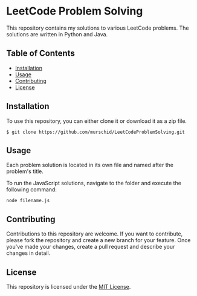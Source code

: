 # LeetCode Problem Solving

This repository contains my solutions to various LeetCode problems. The solutions are written in Python and Java.

## Table of Contents

-   [Installation](#installation)
-   [Usage](#usage)
-   [Contributing](#contributing)
-   [License](#license)

## Installation

To use this repository, you can either clone it or download it as a zip file.

`$ git clone https://github.com/murschid/LeetCodeProblemSolving.git`

## Usage

Each problem solution is located in its own file and named after the problem's title.

To run the JavaScript solutions, navigate to the folder and execute the following command:

`node filename.js`

## Contributing

Contributions to this repository are welcome. If you want to contribute, please fork the repository and create a new branch for your feature. Once you've made your changes, create a pull request and describe your changes in detail.

## License

This repository is licensed under the [MIT License](https://opensource.org/licenses/MIT).
